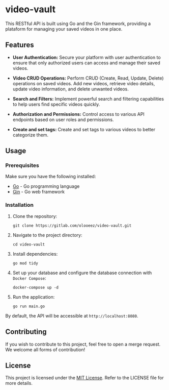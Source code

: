 #  video-vault

This RESTful API is built using Go and the Gin framework, providing a plataform for managing your saved videos in one place. 

## Features

- **User Authentication:** Secure your platform with user authentication to ensure that only authorized users can access and manage their saved videos.

- **Video CRUD Operations:** Perform CRUD (Create, Read, Update, Delete) operations on saved videos. Add new videos, retrieve video details, update video information, and delete unwanted videos.

- **Search and Filters:** Implement powerful search and filtering capabilities to help users find specific videos quickly.

- **Authorization and Permissions:** Control access to various API endpoints based on user roles and permissions.

- **Create and set tags:** Create and set tags to various videos to better categorize them.

## Usage

### Prerequisites

Make sure you have the following installed:

- [Go](https://golang.org/dl/) - Go programming language
- [Gin](https://github.com/gin-gonic/gin) - Go web framework

### Installation

1. Clone the repository:

   ```
   git clone https://gitlab.com/olooeez/video-vault.git
   ```

2. Navigate to the project directory:

   ```
   cd video-vault
   ```

3. Install dependencies:

   ```
   go mod tidy
   ```

4. Set up your database and configure the database connection with `Docker Compose`:

   ```
   docker-compose up -d
   ```

5. Run the application:

   ```
   go run main.go
   ```

By default, the API will be accessible at `http://localhost:8080`.

## Contributing

If you wish to contribute to this project, feel free to open a merge request. We welcome all forms of contribution!

## License

This project is licensed under the [MIT License](https://gitlab.com/olooeez/video-vault/-/blob/main/LICENSE). Refer to the LICENSE file for more details.

